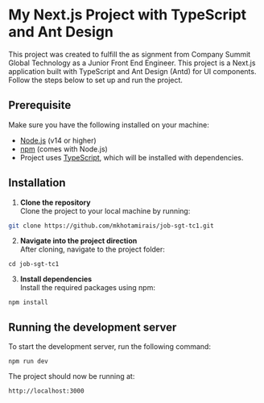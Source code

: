 # My Next.js Project with TypeScript and Ant Design

This project was created to fulfill the as signment from Company Summit Global Technology as a Junior Front End Engineer. This project is a Next.js application built with TypeScript and Ant Design (Antd) for UI components. Follow the steps below to set up and run the project.


## Prerequisite
Make sure you have the following installed on your machine:
- [Node.js](https://nodejs.org/en/) (v14 or higher)
- [npm](https://www.npmjs.com/get-npm) (comes with Node.js)
- Project uses [TypeScript](https://www.typescriptlang.org/), which will be installed with dependencies.

## Installation
1. **Clone the repository**   
Clone the project to your local machine by running:

  ```bash
  git clone https://github.com/mkhotamirais/job-sgt-tc1.git
  ```
2. **Navigate into the project direction**  
After cloning, navigate to the project folder:

  ```
  cd job-sgt-tc1
  ```
3. **Install dependencies**   
Install the required packages using npm:
  ```
  npm install
  ```

## Running the development server   
To start the development server, run the following command:

  ```
  npm run dev
  ```
The project should now be running at:

  ```
  http://localhost:3000
  ```
